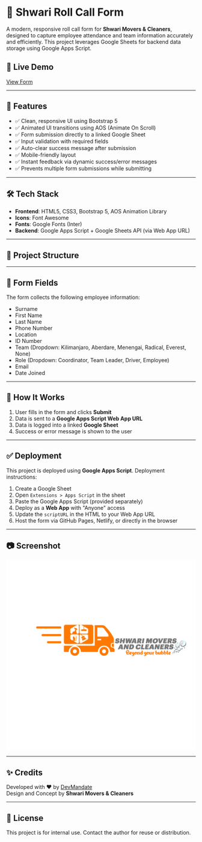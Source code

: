 # 📝 Shwari Roll Call Form

A modern, responsive roll call form for **Shwari Movers & Cleaners**, designed to capture employee attendance and team information accurately and efficiently. This project leverages Google Sheets for backend data storage using Google Apps Script.

## 🚀 Live Demo

[View Form](https://script.google.com/macros/s/AKfycbyQxF1Y0ZrFBpiYnR5GxuubS9BmKeywPIaoqpv6gOya7rWlA3bzB7pFj2dG2XZGlHUvZw/exec)

---

## 📌 Features

- ✅ Clean, responsive UI using Bootstrap 5
- ✅ Animated UI transitions using AOS (Animate On Scroll)
- ✅ Form submission directly to a linked Google Sheet
- ✅ Input validation with required fields
- ✅ Auto-clear success message after submission
- ✅ Mobile-friendly layout
- ✅ Instant feedback via dynamic success/error messages
- ✅ Prevents multiple form submissions while submitting

---

## 🛠️ Tech Stack

- **Frontend**: HTML5, CSS3, Bootstrap 5, AOS Animation Library
- **Icons**: Font Awesome
- **Fonts**: Google Fonts (Inter)
- **Backend**: Google Apps Script + Google Sheets API (via Web App URL)

---

## 📂 Project Structure


---

## 📄 Form Fields

The form collects the following employee information:

- Surname
- First Name
- Last Name
- Phone Number
- Location
- ID Number
- Team (Dropdown: Kilimanjaro, Aberdare, Menengai, Radical, Everest, None)
- Role (Dropdown: Coordinator, Team Leader, Driver, Employee)
- Email
- Date Joined

---

## 🔧 How It Works

1. User fills in the form and clicks **Submit**
2. Data is sent to a **Google Apps Script Web App URL**
3. Data is logged into a linked **Google Sheet**
4. Success or error message is shown to the user

---

## ✅ Deployment

This project is deployed using **Google Apps Script**. Deployment instructions:

1. Create a Google Sheet
2. Open `Extensions > Apps Script` in the sheet
3. Paste the Google Apps Script (provided separately)
4. Deploy as a **Web App** with "Anyone" access
5. Update the `scriptURL` in the HTML to your Web App URL
6. Host the form via GitHub Pages, Netlify, or directly in the browser

---

## 📷 Screenshot

![Form Preview](images/shwari%20logo.png)

---

## ✨ Credits

Developed with ❤️ by [DevMandate](https://github.com/DevMandate)  
Design and Concept by **Shwari Movers & Cleaners**

---

## 📃 License

This project is for internal use. Contact the author for reuse or distribution.

